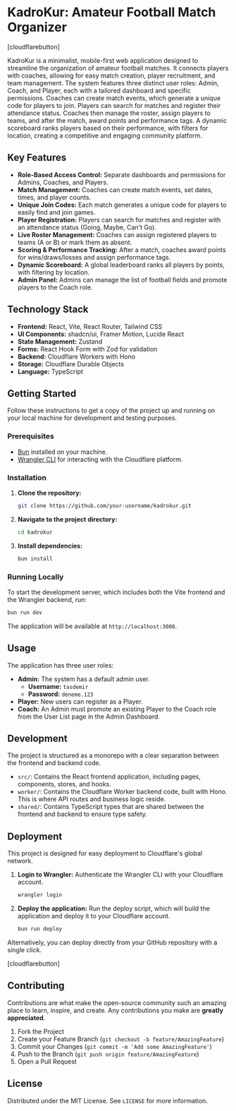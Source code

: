 # KadroKur: Amateur Football Match Organizer

[cloudflarebutton]

KadroKur is a minimalist, mobile-first web application designed to streamline the organization of amateur football matches. It connects players with coaches, allowing for easy match creation, player recruitment, and team management. The system features three distinct user roles: Admin, Coach, and Player, each with a tailored dashboard and specific permissions. Coaches can create match events, which generate a unique code for players to join. Players can search for matches and register their attendance status. Coaches then manage the roster, assign players to teams, and after the match, award points and performance tags. A dynamic scoreboard ranks players based on their performance, with filters for location, creating a competitive and engaging community platform.

## Key Features

-   **Role-Based Access Control:** Separate dashboards and permissions for Admins, Coaches, and Players.
-   **Match Management:** Coaches can create match events, set dates, times, and player counts.
-   **Unique Join Codes:** Each match generates a unique code for players to easily find and join games.
-   **Player Registration:** Players can search for matches and register with an attendance status (Going, Maybe, Can't Go).
-   **Live Roster Management:** Coaches can assign registered players to teams (A or B) or mark them as absent.
-   **Scoring & Performance Tracking:** After a match, coaches award points for wins/draws/losses and assign performance tags.
-   **Dynamic Scoreboard:** A global leaderboard ranks all players by points, with filtering by location.
-   **Admin Panel:** Admins can manage the list of football fields and promote players to the Coach role.

## Technology Stack

-   **Frontend:** React, Vite, React Router, Tailwind CSS
-   **UI Components:** shadcn/ui, Framer Motion, Lucide React
-   **State Management:** Zustand
-   **Forms:** React Hook Form with Zod for validation
-   **Backend:** Cloudflare Workers with Hono
-   **Storage:** Cloudflare Durable Objects
-   **Language:** TypeScript

## Getting Started

Follow these instructions to get a copy of the project up and running on your local machine for development and testing purposes.

### Prerequisites

-   [Bun](https://bun.sh/) installed on your machine.
-   [Wrangler CLI](https://developers.cloudflare.com/workers/wrangler/install-and-update/) for interacting with the Cloudflare platform.

### Installation

1.  **Clone the repository:**
    ```sh
    git clone https://github.com/your-username/kadrokur.git
    ```
2.  **Navigate to the project directory:**
    ```sh
    cd kadrokur
    ```
3.  **Install dependencies:**
    ```sh
    bun install
    ```

### Running Locally

To start the development server, which includes both the Vite frontend and the Wrangler backend, run:

```sh
bun run dev
```

The application will be available at `http://localhost:3000`.

## Usage

The application has three user roles:

-   **Admin:** The system has a default admin user.
    -   **Username:** `tasdemir`
    -   **Password:** `deneme.123`
-   **Player:** New users can register as a Player.
-   **Coach:** An Admin must promote an existing Player to the Coach role from the User List page in the Admin Dashboard.

## Development

The project is structured as a monorepo with a clear separation between the frontend and backend code.

-   `src/`: Contains the React frontend application, including pages, components, stores, and hooks.
-   `worker/`: Contains the Cloudflare Worker backend code, built with Hono. This is where API routes and business logic reside.
-   `shared/`: Contains TypeScript types that are shared between the frontend and backend to ensure type safety.

## Deployment

This project is designed for easy deployment to Cloudflare's global network.

1.  **Login to Wrangler:**
    Authenticate the Wrangler CLI with your Cloudflare account.
    ```sh
    wrangler login
    ```
2.  **Deploy the application:**
    Run the deploy script, which will build the application and deploy it to your Cloudflare account.
    ```sh
    bun run deploy
    ```

Alternatively, you can deploy directly from your GitHub repository with a single click.

[cloudflarebutton]

## Contributing

Contributions are what make the open-source community such an amazing place to learn, inspire, and create. Any contributions you make are **greatly appreciated**.

1.  Fork the Project
2.  Create your Feature Branch (`git checkout -b feature/AmazingFeature`)
3.  Commit your Changes (`git commit -m 'Add some AmazingFeature'`)
4.  Push to the Branch (`git push origin feature/AmazingFeature`)
5.  Open a Pull Request

## License

Distributed under the MIT License. See `LICENSE` for more information.
